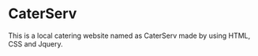 # CaterServ
This is a local catering website named as CaterServ made by using HTML, CSS and Jquery.
